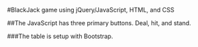 #BlackJack game using jQuery/JavaScript, HTML, and CSS

##The JavaScript has three primary buttons. Deal, hit, and stand. 

###The table is setup with Bootstrap.

